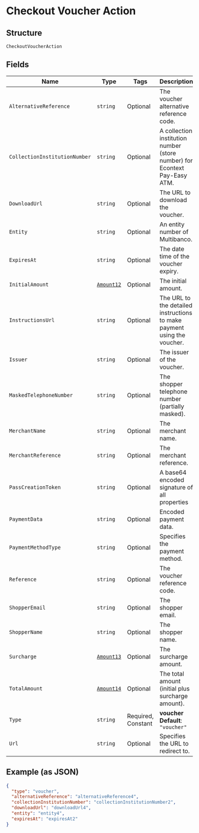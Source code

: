 
# Checkout Voucher Action

## Structure

`CheckoutVoucherAction`

## Fields

| Name | Type | Tags | Description |
|  --- | --- | --- | --- |
| `AlternativeReference` | `string` | Optional | The voucher alternative reference code. |
| `CollectionInstitutionNumber` | `string` | Optional | A collection institution number (store number) for Econtext Pay-Easy ATM. |
| `DownloadUrl` | `string` | Optional | The URL to download the voucher. |
| `Entity` | `string` | Optional | An entity number of Multibanco. |
| `ExpiresAt` | `string` | Optional | The date time of the voucher expiry. |
| `InitialAmount` | [`Amount12`](../../doc/models/amount-12.md) | Optional | The initial amount. |
| `InstructionsUrl` | `string` | Optional | The URL to the detailed instructions to make payment using the voucher. |
| `Issuer` | `string` | Optional | The issuer of the voucher. |
| `MaskedTelephoneNumber` | `string` | Optional | The shopper telephone number (partially masked). |
| `MerchantName` | `string` | Optional | The merchant name. |
| `MerchantReference` | `string` | Optional | The merchant reference. |
| `PassCreationToken` | `string` | Optional | A base64 encoded signature of all properties |
| `PaymentData` | `string` | Optional | Encoded payment data. |
| `PaymentMethodType` | `string` | Optional | Specifies the payment method. |
| `Reference` | `string` | Optional | The voucher reference code. |
| `ShopperEmail` | `string` | Optional | The shopper email. |
| `ShopperName` | `string` | Optional | The shopper name. |
| `Surcharge` | [`Amount13`](../../doc/models/amount-13.md) | Optional | The surcharge amount. |
| `TotalAmount` | [`Amount14`](../../doc/models/amount-14.md) | Optional | The total amount (initial plus surcharge amount). |
| `Type` | `string` | Required, Constant | **voucher**<br>**Default**: `"voucher"` |
| `Url` | `string` | Optional | Specifies the URL to redirect to. |

## Example (as JSON)

```json
{
  "type": "voucher",
  "alternativeReference": "alternativeReference4",
  "collectionInstitutionNumber": "collectionInstitutionNumber2",
  "downloadUrl": "downloadUrl4",
  "entity": "entity4",
  "expiresAt": "expiresAt2"
}
```

